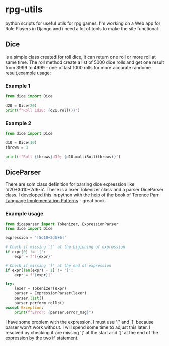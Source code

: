 # rpg-utils
python scripts for useful utils for rpg games.
I'm working on a Web app for Role Players in Django and i need a lot of tools to make the site functional.

## Dice 
is  a simple class created for roll dice, it can return one roll or more roll at same time. 
The roll method create a list of 5000 dice rolls and get one result from 3999 to 4999 - one of last 1000 rolls for more accurate randome result,example usage:

### Example 1
```python
from dice import Dice

d20 = Dice(20)
print(f"Roll 1d20: {d20.roll()}")
```
### Example 2
```python
from dice import Dice

d10 = Dice(10)
throws = 3

print(f"Roll {throws}d10; {d10.multiRoll(throws)}")
```
## DiceParser
There are som class definition for parsing dice expression like 'd20+3d10+2d6-5'. There is a lexer Tokenizer class and a parser DiceParser class. I developed this in python with the help of the book of Terence Parr [Language Implementation Patterns](https://pragprog.com/titles/tpdsl/language-implementation-patterns/) - great book.   

### Example usage
```python
from diceparser import Tokenizer, ExpressionParser
from dice import Dice

expression = '[5d10+2d6+6]'

# Check if missing '[' at the biginning of expression
if expr[0] != '[':
    expr = f"[{expr}"

# Check if missing ']' at the end of expression
if expr[len(expr) - 1] != ']':
    expr = f"{expr}]"

try:
    lexer = Tokenizer(expr)
    parser = ExpressionParser(lexer)
    parser.list()
    parser.perform_rolls()
except Exception:
    print(f"Error: {parser.error_msg}")
```

I have some problem with the expression. I must use '\[' and '\]' because parser won't work without. I will spend some time to adjust this later.
I resolved by checking if are missing '\[' at the start and '\]' at the end of the expression by the two if statement.
